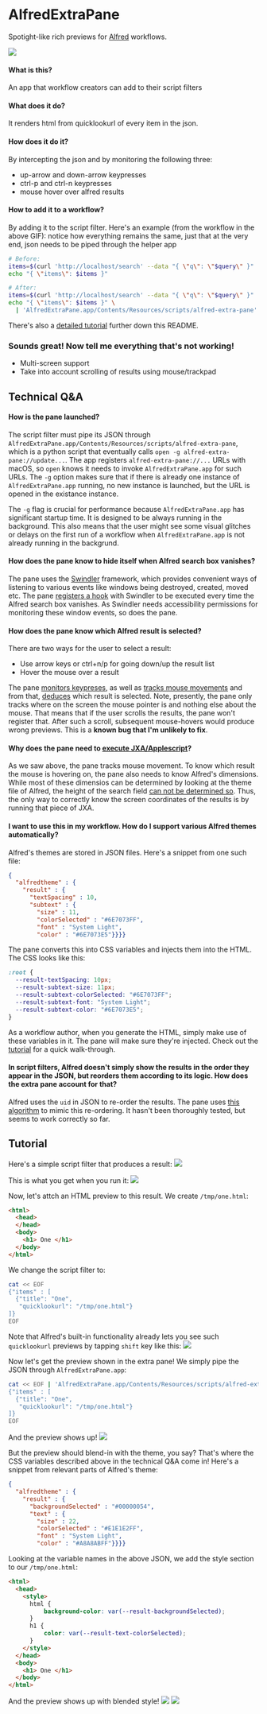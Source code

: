 # AlfredExtraPane
Spotight-like rich previews for [Alfred](https://alfredapp.com) workflows.

![](media/demo-fast.gif)

#### What is this?
An app that workflow creators can add to their script filters

#### What does it do?
It renders html from quicklookurl of every item in the json.

#### How does it do it?
By intercepting the json and by monitoring the following three:
  - up-arrow and down-arrow keypresses
  - ctrl-p and ctrl-n keypresses
  - mouse hover over alfred results

#### How to add it to a workflow?
By adding it to the script filter.
Here's an example (from the workflow in the above GIF):
notice how everything remains the same, just that at the very end,
json needs to be piped through the helper app

```bash
# Before:
items=$(curl 'http://localhost/search' --data "{ \"q\": \"$query\" }" | jq '.hits')
echo "{ \"items\": $items }"

# After:
items=$(curl 'http://localhost/search' --data "{ \"q\": \"$query\" }" | jq '.hits')
echo "{ \"items\": $items }" \
  | 'AlfredExtraPane.app/Contents/Resources/scripts/alfred-extra-pane'
```
There's also a [detailed tutorial](#tutorial) further down this README.

 
### Sounds great! Now tell me everything that's not working!  
 - Multi-screen support
 - Take into account scrolling of results using mouse/trackpad


## Technical Q&A

#### How is the pane launched?
The script filter must pipe its JSON through
`AlfredExtraPane.app/Contents/Resources/scripts/alfred-extra-pane`, which is a
python script that eventually calls `open -g alfred-extra-pane://update...`.
The app registers `alfred-extra-pane://...` URLs with macOS, so `open` knows
it needs to invoke `AlfredExtraPane.app` for such URLs. The `-g` option makes
sure that if there is already one instance of `AlfredExtraPane.app` running,
no new instance is launched, but the URL is opened in the existance instance.

The `-g` flag is crucial for performance because `AlfredExtraPane.app`
has significant startup time. It is designed to be always running in the
background. This also means that the user might see some visual glitches
or delays on the first run of a workflow when `AlfredExtraPane.app` is not
already running in the backgrund.

#### How does the pane know to hide itself when Alfred search box vanishes?
The pane uses the [Swindler][] framework, which provides convenient ways
of listening to various events like windows being destroyed, created, moved etc.
The pane [registers a hook][1] with Swindler to be executed every time the
Alfred search box vanishes. As Swindler needs accessibility permissions for
monitoring these window events, so does the pane.

#### How does the pane know which Alfred result is selected?
There are two ways for the user to select a result:
 - Use arrow keys or ctrl+n/p for going down/up the result list
 - Hover the mouse over a result

The pane [monitors keypreses][2], as well as [tracks mouse movements][3]
and from that, [deduces][4] which result is selected. Note, presently,
the pane only tracks where on the screen the mouse pointer is and nothing
else about the mouse. That means that if the user scrolls the results,
the pane won't register that. After such a scroll, subsequent mouse-hovers
would produce wrong previews. This is a **known bug that I'm unlikely to fix**.

#### Why does the pane need to [execute JXA/Applescript][5]?
As we saw above, the pane tracks mouse movement. To know which result the
mouse is hovering on, the pane also needs to know Alfred's dimensions. While
most of these dimensios can be determined by looking at the theme file of
Alfred, the height of the search field [can not be determined so][6].
Thus, the only way to correctly know the screen coordinates of the results is
by running that piece of JXA.

<h4> I want to use this in my workflow.
How do I support various Alfred themes automatically? </h4>

Alfred's themes are stored in JSON files. Here's a snippet from one such file:
```json
{
  "alfredtheme" : {
    "result" : {
      "textSpacing" : 10,
      "subtext" : {
        "size" : 11,
        "colorSelected" : "#6E7073FF",
        "font" : "System Light",
        "color" : "#6E7073E5"}}}}
```

The pane converts this into CSS variables and injects them into the HTML.
The CSS looks like this:
```css
:root {
  --result-textSpacing: 10px;
  --result-subtext-size: 11px;
  --result-subtext-colorSelected: "#6E7073FF";
  --result-subtext-font: "System Light";
  --result-subtext-color: "#6E7073E5";
}
```
As a workflow author, when you generate the HTML, simply make use
of these variables in it. The pane will make sure they're injected.
Check out the [tutorial](#tutorial) for a quick walk-through.

<h4> In script filters, Alfred doesn't simply show the results in the order
they appear in the JSON, but reorders them according to its logic. How does
the extra pane account for that? </h4>

Alfred uses the `uid` in JSON to re-order the results. The pane uses
[this algorithm][7] to mimic this re-ordering. It hasn't been thoroughly tested,
but seems to work correctly so far.


## Tutorial
Here's a simple script filter that produces a result:
![](media/tutorial-images/script.png)

This is what you get when you run it: ![](media/tutorial-images/alfred-1.png)

Now, let's attch an HTML preview to this result.
We create `/tmp/one.html`:
```html
<html>
  <head>
  </head>
  <body>
    <h1> One </h1>
  </body>
</html>

```
We change the script filter to:
```bash
cat << EOF
{"items" : [
  {"title": "One",
   "quicklookurl": "/tmp/one.html"}
]}
EOF
```
Note that Alfred's built-in functionality already lets you see such
`quicklookurl` previews by tapping `shift` key like this:
![](media/tutorial-images/alfred-2.png)

Now let's get the preview shown in the extra pane!
We simply pipe the JSON through `AlfredExtraPane.app`:
```bash
cat << EOF | 'AlfredExtraPane.app/Contents/Resources/scripts/alfred-extra-pane'
{"items" : [
  {"title": "One",
   "quicklookurl": "/tmp/one.html"}
]}
EOF
```

And the preview shows up!
![](media/tutorial-images/alfred-3.png)

But the preview should blend-in with the theme, you say?
That's where the CSS variables described above in the technical Q&A come in!
Here's a snippet from relevant parts of Alfred's theme:
```json
{
  "alfredtheme" : {
    "result" : {
      "backgroundSelected" : "#00000054",
      "text" : {
        "size" : 22,
        "colorSelected" : "#E1E1E2FF",
        "font" : "System Light",
        "color" : "#A8A8ABFF"}}}}
```

Looking at the variable names in the above JSON, we add the style section
to our `/tmp/one.html`:
```html
<html>
  <head>
    <style>
      html {
          background-color: var(--result-backgroundSelected);
      }
      h1 {
          color: var(--result-text-colorSelected);
      }
    </style>
  </head>
  <body>
    <h1> One </h1>
  </body>
</html>
```
And the preview shows up with blended style!
![](media/tutorial-images/alfred-4.png)
![](media/tutorial-images/alfred-5.png)

[Swindler]: https://github.com/tmandry/Swindler/
[1]: https://github.com/mr-pennyworth/alfred-extra-pane/blob/6f60ff329173d7f256f1815d615f8e08a4c7a855/AlfredExtraPane/AlfredWatcher.swift#L63
[2]: https://github.com/mr-pennyworth/alfred-extra-pane/blob/6f60ff329173d7f256f1815d615f8e08a4c7a855/AlfredExtraPane/AlfredWatcher.swift#L40
[3]: https://github.com/mr-pennyworth/alfred-extra-pane/blob/6f60ff329173d7f256f1815d615f8e08a4c7a855/AlfredExtraPane/main.swift#L103
[4]: https://github.com/mr-pennyworth/alfred-extra-pane/blob/6f60ff329173d7f256f1815d615f8e08a4c7a855/AlfredExtraPane/main.swift#L60
[5]: https://github.com/mr-pennyworth/alfred-extra-pane/blob/6f60ff329173d7f256f1815d615f8e08a4c7a855/AlfredExtraPane/scripts/alfred.py#L210
[6]: https://github.com/mr-pennyworth/alfred-extra-pane/blob/6f60ff329173d7f256f1815d615f8e08a4c7a855/AlfredExtraPane/scripts/alfred.py#L200
[7]: https://github.com/mr-pennyworth/alfred-extra-pane/blob/6f60ff329173d7f256f1815d615f8e08a4c7a855/AlfredExtraPane/scripts/alfred.py#L73

